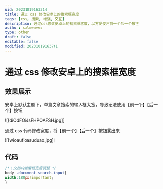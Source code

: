 ```yaml
---
uid: 20231019163314
title: 通过 css 修改安卓上的搜索框宽度
tags: [css, 搜索, 增强, 交互]
description: 通过css修改安卓上的搜索框宽度，以方便使用前一个后一个按钮
author: calmwaves
type: other
draft: false
editable: false
modified: 20231019163741
---
```


# 通过 css 修改安卓上的搜索框宽度

## 效果展示

安卓上默认主题下，单篇文章搜索的输入框太宽，导致无法使用【前一个】【后一个】按钮

![[diOdFOidsFHPOAFSH.jpg]]

通过 css 代码修改宽度，将【前一个】【后一个】按钮露出来

![[wioaufioasuduao.jpg]]

## 代码

```css
/*！文档内搜索框宽度调整 */
body .document-search-input{
width:180px!important;
}
```